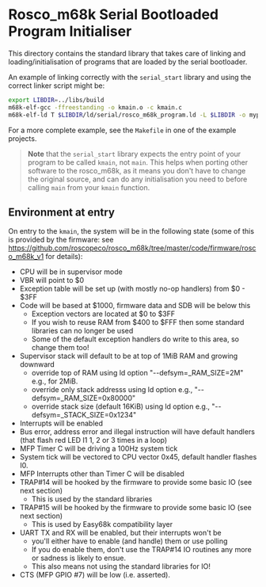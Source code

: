 # Rosco_m68k Serial Bootloaded Program Initialiser

This directory contains the standard library that takes care of linking
and loading/initialisation of programs that are loaded by the serial
bootloader.

An example of linking correctly with the `serial_start` library and using
the correct linker script might be:

```bash
export LIBDIR=../libs/build
m68k-elf-gcc -ffreestanding -o kmain.o -c kmain.c
m68k-elf-ld T $LIBDIR/ld/serial/rosco_m68k_program.ld -L $LIBDIR -o myprog.bin main.o -lstart_serial
```

For a more complete example, see the `Makefile` in one of the example
projects.

> **Note** that the `serial_start` library expects the entry point of your
  program to be called `kmain`, not `main`. This helps when porting other
  software to the rosco_m68k, as it means you don't have to change the
  original source, and can do any initialisation you need to before
  calling `main` from your `kmain` function.

## Environment at entry

On entry to the `kmain`, the system will be in the following state (some of this
is provided by the firmware: see
https://github.com/roscopeco/rosco_m68k/tree/master/code/firmware/rosco_m68k_v1
for details):

* CPU will be in supervisor mode
* VBR will point to $0
* Exception table will be set up (with mostly no-op handlers) from $0 - $3FF
* Code will be based at $1000, firmware data and SDB will be below this
  * Exception vectors are located at $0 to $3FF
  * If you wish to reuse RAM from $400 to $FFF then some standard libraries can
    no longer be used
  * Some of the default exception handlers do write to this area, so change them
    too!
* Supervisor stack will default to be at top of 1MiB RAM and growing downward
  * override top of RAM using ld option "--defsym=_RAM_SIZE=2M" e.g., for 2MiB.
  * override only stack addresss using ld option e.g., "--defsym=_RAM_SIZE=0x80000"
  * override stack size (default 16KiB) using ld option e.g.,
    "--defsym=_STACK_SIZE=0x1234"
* Interrupts will be enabled
* Bus error, address error and illegal instruction will have default handlers
  (that flash red LED I1 1, 2 or 3 times in a loop)
* MFP Timer C will be driving a 100Hz system tick
* System tick will be vectored to CPU vector 0x45, default handler flashes I0.
* MFP Interrupts other than Timer C will be disabled
* TRAP#14 will be hooked by the firmware to provide some basic IO (see next
  section)
  * This is used by the standard libraries
* TRAP#15 will be hooked by the firmware to provide some basic IO (see next
  section)
  * This is used by Easy68k compatibility layer
* UART TX and RX will be enabled, but their interrupts won't be
  * you'll either have to enable (and handle) them or use polling
  * If you do enable them, don't use the TRAP#14 IO routines any more or sadness
    is likely to ensue.
  * This also means not using the standard libraries for IO!
* CTS (MFP GPIO #7) will be low (i.e. asserted).
